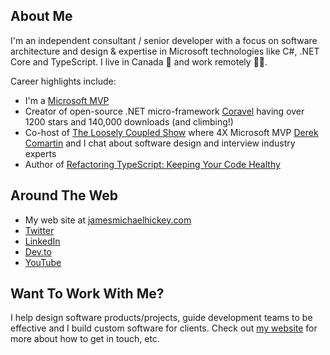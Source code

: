 ## About Me

I'm an independent consultant / senior developer with a focus on software architecture and design & expertise in Microsoft technologies like C#, .NET Core and TypeScript. I live in Canada 🍁 and work remotely 👨‍💻. 

Career highlights include:

- I'm a [Microsoft MVP](https://mvp.microsoft.com/en-us/PublicProfile/5003843)
- Creator of open-source .NET micro-framework [Coravel](https://github.com/jamesmh/coravel) having over 1200 stars and 140,000 downloads (and climbing!)
- Co-host of [The Loosely Coupled Show](https://www.youtube.com/channel/UCNX9EQV4aEfa6fa9o6qcdEQ) where 4X Microsoft MVP [Derek Comartin](https://codeopinion.com/) and I chat about software design and interview industry experts
- Author of [Refactoring TypeScript: Keeping Your Code Healthy](https://www.packtpub.com/web-development/refactoring-typescript)

## Around The Web

- My web site at [jamesmichaelhickey.com](https://www.jamesmichaelhickey.com)
- [Twitter](https://twitter.com/jamesmh_dev)
- [LinkedIn](https://www.linkedin.com/in/jamesmhickey/)
- [Dev.to](https://dev.to/jamesmh)
- [YouTube](https://www.youtube.com/channel/UCRafEj0oNnAxrHhDwe73QCQ)

## Want To Work With Me?

I help design software products/projects, guide development teams to be effective and I build custom software for clients. Check out [my website](https://www.jamesmichaelhickey.com) for more about how to get in touch, etc.

